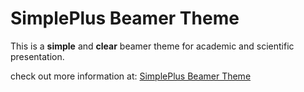 # SimplePlus Beamer Theme

This is a **simple** and **clear** beamer theme for academic and scientific presentation.

check out more information at: [SimplePlus Beamer Theme](https://github.com/PM25/SimplePlus-BeamerTheme)